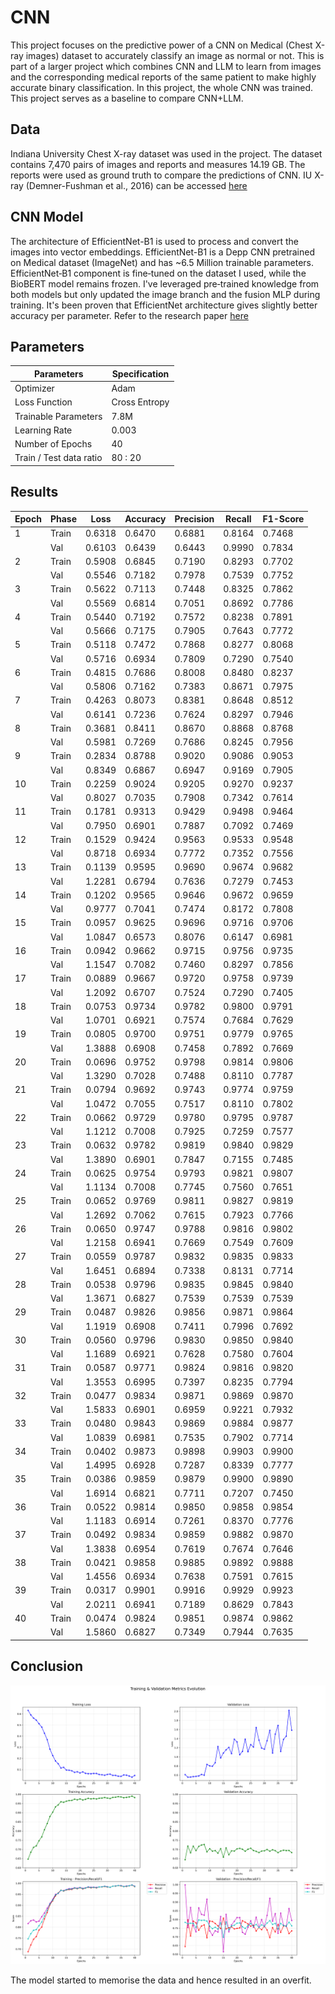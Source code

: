 # CNN

This project focuses on the predictive power of a CNN on Medical (Chest X-ray images) dataset to accurately classify an image as normal or not. This is part of a larger project which combines CNN and LLM to learn from images and the corresponding medical reports of the same patient to make highly accurate binary classification. In this project, the whole CNN was trained. This project serves as a baseline to compare CNN+LLM.

## Data

Indiana University Chest X-ray dataset was used in the project.
The dataset contains 7,470 pairs of images and reports and measures 14.19 GB. The reports were used as ground truth to compare the predictions of CNN.
IU X-ray (Demner-Fushman et al., 2016) can be accessed [here](https://www.kaggle.com/datasets/raddar/chest-xrays-indiana-university)

## CNN Model

The architecture of EfficientNet-B1 is used to process and convert the images into vector embeddings. EfficientNet-B1 is a Depp CNN pretrained on Medical dataset (ImageNet) and has ~6.5 Million trainable parameters. EfficientNet‑B1 component is fine‑tuned on the dataset I used, while the BioBERT model remains frozen. I've leveraged pre‑trained knowledge from both models but only updated the image branch and the fusion MLP during training. It's been proven that EfficientNet architecture gives slightly better accuracy per parameter. Refer to the research paper [here](https://arxiv.org/pdf/1905.11946)

## Parameters

| Parameters | Specification |
| --- | --- |
| Optimizer | Adam |
| Loss Function | Cross Entropy |
| Trainable Parameters | 7.8M |
| Learning Rate | 0.003 |
| Number of Epochs | 40 |
| Train / Test data ratio | 80 : 20 |

## Results

| Epoch | Phase | Loss    | Accuracy | Precision | Recall  | F1-Score |
|-------|-------|---------|----------|-----------|---------|----------|
| 1     | Train | 0.6318  | 0.6470   | 0.6881    | 0.8164  | 0.7468   |
|       | Val   | 0.6103  | 0.6439   | 0.6443    | 0.9990  | 0.7834   |
| 2     | Train | 0.5908  | 0.6845   | 0.7190    | 0.8293  | 0.7702   |
|       | Val   | 0.5546  | 0.7182   | 0.7978    | 0.7539  | 0.7752   |
| 3     | Train | 0.5622  | 0.7113   | 0.7448    | 0.8325  | 0.7862   |
|       | Val   | 0.5569  | 0.6814   | 0.7051    | 0.8692  | 0.7786   |
| 4     | Train | 0.5440  | 0.7192   | 0.7572    | 0.8238  | 0.7891   |
|       | Val   | 0.5666  | 0.7175   | 0.7905    | 0.7643  | 0.7772   |
| 5     | Train | 0.5118  | 0.7472   | 0.7868    | 0.8277  | 0.8068   |
|       | Val   | 0.5716  | 0.6934   | 0.7809    | 0.7290  | 0.7540   |
| 6     | Train | 0.4815  | 0.7686   | 0.8008    | 0.8480  | 0.8237   |
|       | Val   | 0.5806  | 0.7162   | 0.7383    | 0.8671  | 0.7975   |
| 7     | Train | 0.4263  | 0.8073   | 0.8381    | 0.8648  | 0.8512   |
|       | Val   | 0.6141  | 0.7236   | 0.7624    | 0.8297  | 0.7946   |
| 8     | Train | 0.3681  | 0.8411   | 0.8670    | 0.8868  | 0.8768   |
|       | Val   | 0.5981  | 0.7269   | 0.7686    | 0.8245  | 0.7956   |
| 9     | Train | 0.2834  | 0.8788   | 0.9020    | 0.9086  | 0.9053   |
|       | Val   | 0.8349  | 0.6867   | 0.6947    | 0.9169  | 0.7905   |
| 10    | Train | 0.2259  | 0.9024   | 0.9205    | 0.9270  | 0.9237   |
|       | Val   | 0.8027  | 0.7035   | 0.7908    | 0.7342  | 0.7614   |
| 11    | Train | 0.1781  | 0.9313   | 0.9429    | 0.9498  | 0.9464   |
|       | Val   | 0.7950  | 0.6901   | 0.7887    | 0.7092  | 0.7469   |
| 12    | Train | 0.1529  | 0.9424   | 0.9563    | 0.9533  | 0.9548   |
|       | Val   | 0.8718  | 0.6934   | 0.7772    | 0.7352  | 0.7556   |
| 13    | Train | 0.1139  | 0.9595   | 0.9690    | 0.9674  | 0.9682   |
|       | Val   | 1.2281  | 0.6794   | 0.7636    | 0.7279  | 0.7453   |
| 14    | Train | 0.1202  | 0.9565   | 0.9646    | 0.9672  | 0.9659   |
|       | Val   | 0.9777  | 0.7041   | 0.7474    | 0.8172  | 0.7808   |
| 15    | Train | 0.0957  | 0.9625   | 0.9696    | 0.9716  | 0.9706   |
|       | Val   | 1.0847  | 0.6573   | 0.8076    | 0.6147  | 0.6981   |
| 16    | Train | 0.0942  | 0.9662   | 0.9715    | 0.9756  | 0.9735   |
|       | Val   | 1.1547  | 0.7082   | 0.7460    | 0.8297  | 0.7856   |
| 17    | Train | 0.0889  | 0.9667   | 0.9720    | 0.9758  | 0.9739   |
|       | Val   | 1.2092  | 0.6707   | 0.7524    | 0.7290  | 0.7405   |
| 18    | Train | 0.0753  | 0.9734   | 0.9782    | 0.9800  | 0.9791   |
|       | Val   | 1.0701  | 0.6921   | 0.7574    | 0.7684  | 0.7629   |
| 19    | Train | 0.0805  | 0.9700   | 0.9751    | 0.9779  | 0.9765   |
|       | Val   | 1.3888  | 0.6908   | 0.7458    | 0.7892  | 0.7669   |
| 20    | Train | 0.0696  | 0.9752   | 0.9798    | 0.9814  | 0.9806   |
|       | Val   | 1.3290  | 0.7028   | 0.7488    | 0.8110  | 0.7787   |
| 21    | Train | 0.0794  | 0.9692   | 0.9743    | 0.9774  | 0.9759   |
|       | Val   | 1.0472  | 0.7055   | 0.7517    | 0.8110  | 0.7802   |
| 22    | Train | 0.0662  | 0.9729   | 0.9780    | 0.9795  | 0.9787   |
|       | Val   | 1.1212  | 0.7008   | 0.7925    | 0.7259  | 0.7577   |
| 23    | Train | 0.0632  | 0.9782   | 0.9819    | 0.9840  | 0.9829   |
|       | Val   | 1.3890  | 0.6901   | 0.7847    | 0.7155  | 0.7485   |
| 24    | Train | 0.0625  | 0.9754   | 0.9793    | 0.9821  | 0.9807   |
|       | Val   | 1.1134  | 0.7008   | 0.7745    | 0.7560  | 0.7651   |
| 25    | Train | 0.0652  | 0.9769   | 0.9811    | 0.9827  | 0.9819   |
|       | Val   | 1.2692  | 0.7062   | 0.7615    | 0.7923  | 0.7766   |
| 26    | Train | 0.0650  | 0.9747   | 0.9788    | 0.9816  | 0.9802   |
|       | Val   | 1.2158  | 0.6941   | 0.7669    | 0.7549  | 0.7609   |
| 27    | Train | 0.0559  | 0.9787   | 0.9832    | 0.9835  | 0.9833   |
|       | Val   | 1.6451  | 0.6894   | 0.7338    | 0.8131  | 0.7714   |
| 28    | Train | 0.0538  | 0.9796   | 0.9835    | 0.9845  | 0.9840   |
|       | Val   | 1.3671  | 0.6827   | 0.7539    | 0.7539  | 0.7539   |
| 29    | Train | 0.0487  | 0.9826   | 0.9856    | 0.9871  | 0.9864   |
|       | Val   | 1.1919  | 0.6908   | 0.7411    | 0.7996  | 0.7692   |
| 30    | Train | 0.0560  | 0.9796   | 0.9830    | 0.9850  | 0.9840   |
|       | Val   | 1.1689  | 0.6921   | 0.7628    | 0.7580  | 0.7604   |
| 31    | Train | 0.0587  | 0.9771   | 0.9824    | 0.9816  | 0.9820   |
|       | Val   | 1.3553  | 0.6995   | 0.7397    | 0.8235  | 0.7794   |
| 32    | Train | 0.0477  | 0.9834   | 0.9871    | 0.9869  | 0.9870   |
|       | Val   | 1.5833  | 0.6901   | 0.6959    | 0.9221  | 0.7932   |
| 33    | Train | 0.0480  | 0.9843   | 0.9869    | 0.9884  | 0.9877   |
|       | Val   | 1.0839  | 0.6981   | 0.7535    | 0.7902  | 0.7714   |
| 34    | Train | 0.0402  | 0.9873   | 0.9898    | 0.9903  | 0.9900   |
|       | Val   | 1.4995  | 0.6928   | 0.7287    | 0.8339  | 0.7777   |
| 35    | Train | 0.0386  | 0.9859   | 0.9879    | 0.9900  | 0.9890   |
|       | Val   | 1.6914  | 0.6821   | 0.7711    | 0.7207  | 0.7450   |
| 36    | Train | 0.0522  | 0.9814   | 0.9850    | 0.9858  | 0.9854   |
|       | Val   | 1.1183  | 0.6914   | 0.7261    | 0.8370  | 0.7776   |
| 37    | Train | 0.0492  | 0.9834   | 0.9859    | 0.9882  | 0.9870   |
|       | Val   | 1.3838  | 0.6954   | 0.7619    | 0.7674  | 0.7646   |
| 38    | Train | 0.0421  | 0.9858   | 0.9885    | 0.9892  | 0.9888   |
|       | Val   | 1.4556  | 0.6934   | 0.7638    | 0.7591  | 0.7615   |
| 39    | Train | 0.0317  | 0.9901   | 0.9916    | 0.9929  | 0.9923   |
|       | Val   | 2.0211  | 0.6941   | 0.7189    | 0.8629  | 0.7843   |
| 40    | Train | 0.0474  | 0.9824   | 0.9851    | 0.9874  | 0.9862   |
|       | Val   | 1.5860  | 0.6827   | 0.7349    | 0.7944  | 0.7635   |

## Conclusion

![Training Metrics](clear_training_validation_metrics.png)

The model started to memorise the data and hence resulted in an overfit.
